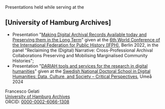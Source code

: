 Presentations held while serving at the
## [University of Hamburg Archives]

- Presentation "[Making Digital Archival Records Available today and Preserving them in the Long Term](2022-ifph/01.md)" given at the [6th World Conference of the International Federation for Public History (IFPH)](https://www.ifph2020.berlin/), Berlin 2022, in the panel "Reclaiming the (Digital) Narrative: Cross-Professional Archival Collaborations Preserving and Mobilising Marginalised Community Histories";
- Presentation "[DARIAH tools and services for the research in digital humanities](2024-umea/01.md)" given at the [Swedish National Doctoral School in Digital Humanities: Data, Culture, and Society – Critical Perspectives](https://www.dash-doctoralschool.se/), Umeå 2024

Francesco Gelati  
[University of Hamburg Archives](https://www.archiv.uni-hamburg.de/)  
ORCID: [0000-0002-6066-1308](http://orcid.org/0000-0002-6066-1308)
